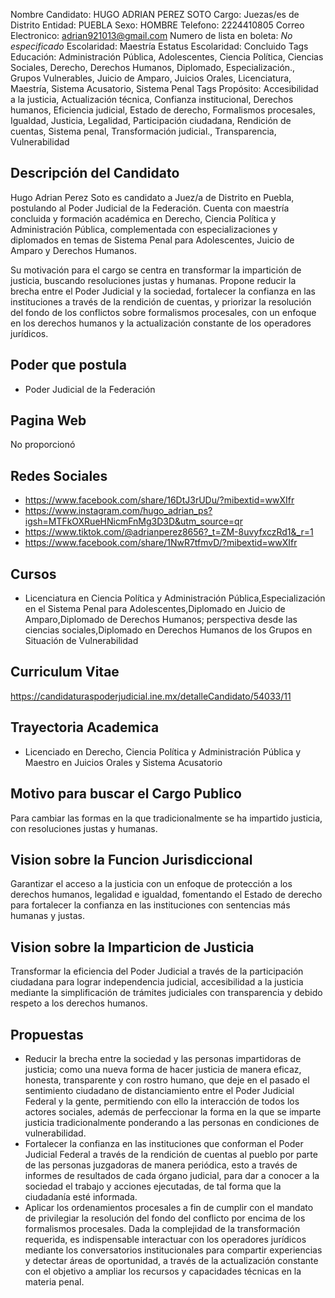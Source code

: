 Nombre Candidato: HUGO ADRIAN PEREZ SOTO
Cargo: Juezas/es de Distrito
Entidad: PUEBLA
Sexo: HOMBRE
Telefono: 2224410805
Correo Electronico: adrian921013@gmail.com
Numero de lista en boleta: *No especificado*
Escolaridad: Maestría
Estatus Escolaridad: Concluido
Tags Educación: Administración Pública, Adolescentes, Ciencia Política, Ciencias Sociales, Derecho, Derechos Humanos, Diplomado, Especialización., Grupos Vulnerables, Juicio de Amparo, Juicios Orales, Licenciatura, Maestría, Sistema Acusatorio, Sistema Penal
Tags Propósito: Accesibilidad a la justicia, Actualización técnica, Confianza institucional, Derechos humanos, Eficiencia judicial, Estado de derecho, Formalismos procesales, Igualdad, Justicia, Legalidad, Participación ciudadana, Rendición de cuentas, Sistema penal, Transformación judicial., Transparencia, Vulnerabilidad


## Descripción del Candidato 

Hugo Adrian Perez Soto es candidato a Juez/a de Distrito en Puebla, postulando al Poder Judicial de la Federación. Cuenta con maestría concluida y formación académica en Derecho, Ciencia Política y Administración Pública, complementada con especializaciones y diplomados en temas de Sistema Penal para Adolescentes, Juicio de Amparo y Derechos Humanos.

Su motivación para el cargo se centra en transformar la impartición de justicia, buscando resoluciones justas y humanas. Propone reducir la brecha entre el Poder Judicial y la sociedad, fortalecer la confianza en las instituciones a través de la rendición de cuentas, y priorizar la resolución del fondo de los conflictos sobre formalismos procesales, con un enfoque en los derechos humanos y la actualización constante de los operadores jurídicos.


## Poder que postula

- Poder Judicial de la Federación


## Pagina Web

No proporcionó


## Redes Sociales

- https://www.facebook.com/share/16DtJ3rUDu/?mibextid=wwXIfr
- https://www.instagram.com/hugo_adrian_ps?igsh=MTFkOXRueHNicmFnMg3D3D&utm_source=qr
- https://www.tiktok.com/@adrianperez8656?_t=ZM-8uvyfxczRd1&_r=1
- https://www.facebook.com/share/1NwR7tfmvD/?mibextid=wwXIfr


## Cursos

- Licenciatura en Ciencia Política y Administración Pública,Especialización en el Sistema Penal para Adolescentes,Diplomado en Juicio de Amparo,Diplomado de Derechos Humanos; perspectiva desde las ciencias sociales,Diplomado en Derechos Humanos de los Grupos en Situación de Vulnerabilidad


## Curriculum Vitae

https://candidaturaspoderjudicial.ine.mx/detalleCandidato/54033/11


## Trayectoria Academica

- Licenciado en Derecho, Ciencia Política y Administración Pública y Maestro en Juicios Orales y Sistema Acusatorio


## Motivo para buscar el Cargo Publico

Para cambiar las formas en la que tradicionalmente se ha impartido justicia, con resoluciones justas y humanas.


## Vision sobre la Funcion Jurisdiccional

Garantizar el acceso a la justicia con un enfoque de protección a los derechos humanos, legalidad e igualdad, fomentando el Estado de derecho para fortalecer la confianza en las instituciones con sentencias más humanas y justas.


## Vision sobre la Imparticion de Justicia

Transformar la eficiencia del Poder Judicial a través de la participación ciudadana para lograr independencia judicial, accesibilidad a la justicia mediante la simplificación de trámites judiciales con transparencia y debido respeto a los derechos humanos.


## Propuestas

- Reducir la brecha entre la sociedad y las personas impartidoras de justicia; como una nueva forma de hacer justicia de manera eficaz, honesta, transparente y con rostro humano, que deje en el pasado el sentimiento ciudadano de distanciamiento entre el Poder Judicial Federal y la gente, permitiendo con ello la interacción de todos los actores sociales, además de perfeccionar la forma en la que se imparte justicia tradicionalmente ponderando a las personas en condiciones de vulnerabilidad.
- Fortalecer la confianza en las instituciones que conforman el Poder Judicial Federal a través de la rendición de cuentas al pueblo por parte de las personas juzgadoras de manera periódica, esto a través de informes de resultados de cada órgano judicial, para dar a conocer a la sociedad el trabajo y acciones ejecutadas, de tal forma que la ciudadanía esté informada.
- Aplicar los ordenamientos procesales a fin de cumplir con el mandato de privilegiar la resolución del fondo del conflicto por encima de los formalismos procesales. Dada la complejidad de la transformación requerida, es indispensable interactuar con los operadores jurídicos mediante los conversatorios institucionales para compartir experiencias y detectar áreas de oportunidad, a través de la actualización constante con el objetivo a ampliar los recursos y capacidades técnicas en la materia penal.

